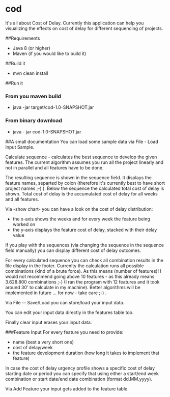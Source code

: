 # cod
It's all about Cost of Delay. Currently this application can help you visualizing the effects on cost of delay for different sequencing of projects.

##Requirements
* Java 8 (or higher)
* Maven (if you would like to build it)

##Build it
* mvn clean install

##Run it
### From you maven build
* java -jar target/cod-1.0-SNAPSHOT.jar

### From binary download
* java - jar cod-1.0-SNAPSHOT.jar


##A small documentation
You can load some sample data via File - Load Input Sample.

Calculate sequence - calculates the best sequence to develop the given features. The current algorithm assumes you run all the 
project linearly and not in parallel and all features have to be done.

The resulting sequence is shown in the sequence field. It displays the feature names, separted by colon 
(therefore it's currently best to have short project names ;-) ). Below the sequence the calculated total cost of delay is shown. 
Total cost of delay is the accumulated cost of delay for all weeks and all features.

Via -show chart- you can have a look on the cost of delay distribution:
* the x-axis shows the weeks and for every week the feature being worked on
* the y-axis displays the feature cost of delay, stacked with their delay value

If you play with the sequences (via changing the sequence in the sequence field manually) you can display different 
cost of delay outcomes.

For every calculated sequence you can check all combination results in the file display in the footer. 
Currenlty the calculation runs all possible combinations (kind of a brute force). As this means (number of features)! I would 
not recommend going above 10 features - as this already means 3.628.800	combinations ;-) 
(I ran the program with 12 features and it took around 30' to calculate in my machine). 
Better algorithms will be implemented in future ... for now - take care ;-)
.

Via File -- Save/Load you can store/load your input data. 

You can edit your input data directly in the features table too.

Finally clear input erases your input data.

###Feature Input
For every feature you need to provide:
* name (best a very short one)
* cost of delay/week
* the feature development duration (how long it takes to implement that feature)

In case the cost of delay urgency profile shows a specific cost of delay starting date or period you can specify that using 
either a start/end week combination or start date/end date combination (format dd.MM.yyyy).

Via Add Feature your input gets added to the feature table.

